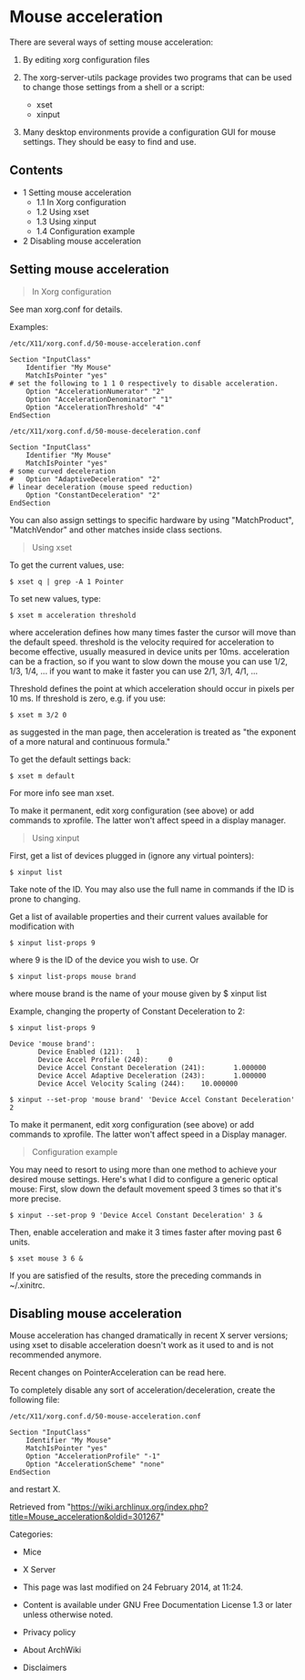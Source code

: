 Mouse acceleration
==================

There are several ways of setting mouse acceleration:

1.  By editing xorg configuration files
2.  The xorg-server-utils package provides two programs that can be used
    to change those settings from a shell or a script:
    -   xset
    -   xinput

3.  Many desktop environments provide a configuration GUI for mouse
    settings. They should be easy to find and use.

Contents
--------

-   1 Setting mouse acceleration
    -   1.1 In Xorg configuration
    -   1.2 Using xset
    -   1.3 Using xinput
    -   1.4 Configuration example
-   2 Disabling mouse acceleration

Setting mouse acceleration
--------------------------

> In Xorg configuration

See man xorg.conf for details.

Examples:

    /etc/X11/xorg.conf.d/50-mouse-acceleration.conf

    Section "InputClass"
    	Identifier "My Mouse"
    	MatchIsPointer "yes"
    # set the following to 1 1 0 respectively to disable acceleration.
    	Option "AccelerationNumerator" "2"
    	Option "AccelerationDenominator" "1"
    	Option "AccelerationThreshold" "4"
    EndSection

    /etc/X11/xorg.conf.d/50-mouse-deceleration.conf

    Section "InputClass"
    	Identifier "My Mouse"
    	MatchIsPointer "yes"
    # some curved deceleration
    #	Option "AdaptiveDeceleration" "2"
    # linear deceleration (mouse speed reduction)
    	Option "ConstantDeceleration" "2"
    EndSection

You can also assign settings to specific hardware by using
"MatchProduct", "MatchVendor" and other matches inside class sections.

> Using xset

To get the current values, use:

    $ xset q | grep -A 1 Pointer

To set new values, type:

    $ xset m acceleration threshold

where acceleration defines how many times faster the cursor will move
than the default speed. threshold is the velocity required for
acceleration to become effective, usually measured in device units per
10ms. acceleration can be a fraction, so if you want to slow down the
mouse you can use 1/2, 1/3, 1/4, ... if you want to make it faster you
can use 2/1, 3/1, 4/1, ...

Threshold defines the point at which acceleration should occur in pixels
per 10 ms. If threshold is zero, e.g. if you use:

    $ xset m 3/2 0

as suggested in the man page, then acceleration is treated as "the
exponent of a more natural and continuous formula."

To get the default settings back:

    $ xset m default

For more info see man xset.

To make it permanent, edit xorg configuration (see above) or add
commands to xprofile. The latter won't affect speed in a display
manager.

> Using xinput

First, get a list of devices plugged in (ignore any virtual pointers):

    $ xinput list

Take note of the ID. You may also use the full name in commands if the
ID is prone to changing.

Get a list of available properties and their current values available
for modification with

    $ xinput list-props 9

where 9 is the ID of the device you wish to use. Or

    $ xinput list-props mouse brand

where mouse brand is the name of your mouse given by $ xinput list

Example, changing the property of Constant Deceleration to 2:

    $ xinput list-props 9

    Device 'mouse brand':
           Device Enabled (121):   1
           Device Accel Profile (240):     0
           Device Accel Constant Deceleration (241):       1.000000
           Device Accel Adaptive Deceleration (243):       1.000000
           Device Accel Velocity Scaling (244):    10.000000

    $ xinput --set-prop 'mouse brand' 'Device Accel Constant Deceleration' 2

To make it permanent, edit xorg configuration (see above) or add
commands to xprofile. The latter won't affect speed in a Display
manager.

> Configuration example

You may need to resort to using more than one method to achieve your
desired mouse settings. Here's what I did to configure a generic optical
mouse: First, slow down the default movement speed 3 times so that it's
more precise.

    $ xinput --set-prop 9 'Device Accel Constant Deceleration' 3 &

Then, enable acceleration and make it 3 times faster after moving past 6
units.

    $ xset mouse 3 6 &

If you are satisfied of the results, store the preceding commands in
~/.xinitrc.

Disabling mouse acceleration
----------------------------

Mouse acceleration has changed dramatically in recent X server versions;
using xset to disable acceleration doesn't work as it used to and is not
recommended anymore.

Recent changes on PointerAcceleration can be read here.

To completely disable any sort of acceleration/deceleration, create the
following file:

    /etc/X11/xorg.conf.d/50-mouse-acceleration.conf

    Section "InputClass"
    	Identifier "My Mouse"
    	MatchIsPointer "yes"
    	Option "AccelerationProfile" "-1"
    	Option "AccelerationScheme" "none"
    EndSection

and restart X.

Retrieved from
"https://wiki.archlinux.org/index.php?title=Mouse_acceleration&oldid=301267"

Categories:

-   Mice
-   X Server

-   This page was last modified on 24 February 2014, at 11:24.
-   Content is available under GNU Free Documentation License 1.3 or
    later unless otherwise noted.
-   Privacy policy
-   About ArchWiki
-   Disclaimers

